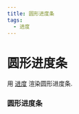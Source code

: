 ```yaml
---
title: 圆形进度条
tags:
  - 进度
---
```


# 圆形进度条

<Description>

用 [进度](/zh/docs/components/progress) 渲染圆形进度条.

</Description>

<Tags />

<ComponentPreview type="example"  name="ProgressCircular" />

<ExampleSection>

### 圆形进度条

</ExampleSection>
